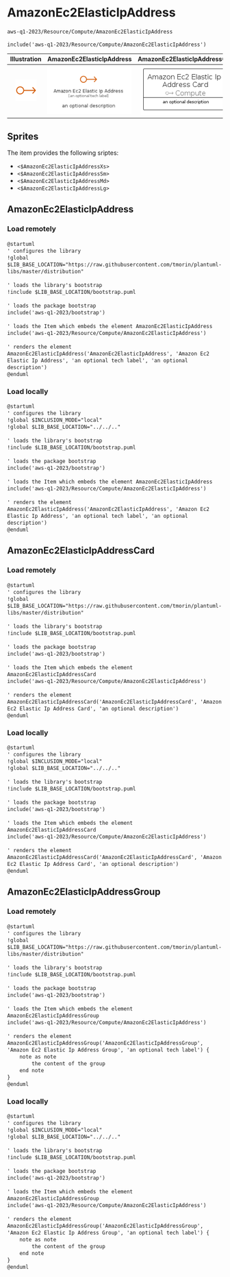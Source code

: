 # AmazonEc2ElasticIpAddress


```text
aws-q1-2023/Resource/Compute/AmazonEc2ElasticIpAddress
```

```text
include('aws-q1-2023/Resource/Compute/AmazonEc2ElasticIpAddress')
```



| Illustration | AmazonEc2ElasticIpAddress | AmazonEc2ElasticIpAddressCard | AmazonEc2ElasticIpAddressGroup |
| :---: | :---: | :---: | :---: |
| ![illustration for Illustration](../../../aws-q1-2023/Resource/Compute/AmazonEc2ElasticIpAddress.png) | ![illustration for AmazonEc2ElasticIpAddress](../../../aws-q1-2023/Resource/Compute/AmazonEc2ElasticIpAddress.Local.png) | ![illustration for AmazonEc2ElasticIpAddressCard](../../../aws-q1-2023/Resource/Compute/AmazonEc2ElasticIpAddressCard.Local.png) | ![illustration for AmazonEc2ElasticIpAddressGroup](../../../aws-q1-2023/Resource/Compute/AmazonEc2ElasticIpAddressGroup.Local.png) |



## Sprites
The item provides the following sriptes:

- `<$AmazonEc2ElasticIpAddressXs>`
- `<$AmazonEc2ElasticIpAddressSm>`
- `<$AmazonEc2ElasticIpAddressMd>`
- `<$AmazonEc2ElasticIpAddressLg>`





## AmazonEc2ElasticIpAddress

### Load remotely
```plantuml
@startuml
' configures the library
!global $LIB_BASE_LOCATION="https://raw.githubusercontent.com/tmorin/plantuml-libs/master/distribution"

' loads the library's bootstrap
!include $LIB_BASE_LOCATION/bootstrap.puml

' loads the package bootstrap
include('aws-q1-2023/bootstrap')

' loads the Item which embeds the element AmazonEc2ElasticIpAddress
include('aws-q1-2023/Resource/Compute/AmazonEc2ElasticIpAddress')

' renders the element
AmazonEc2ElasticIpAddress('AmazonEc2ElasticIpAddress', 'Amazon Ec2 Elastic Ip Address', 'an optional tech label', 'an optional description')
@enduml
```

### Load locally
```plantuml
@startuml
' configures the library
!global $INCLUSION_MODE="local"
!global $LIB_BASE_LOCATION="../../.."

' loads the library's bootstrap
!include $LIB_BASE_LOCATION/bootstrap.puml

' loads the package bootstrap
include('aws-q1-2023/bootstrap')

' loads the Item which embeds the element AmazonEc2ElasticIpAddress
include('aws-q1-2023/Resource/Compute/AmazonEc2ElasticIpAddress')

' renders the element
AmazonEc2ElasticIpAddress('AmazonEc2ElasticIpAddress', 'Amazon Ec2 Elastic Ip Address', 'an optional tech label', 'an optional description')
@enduml
```

## AmazonEc2ElasticIpAddressCard

### Load remotely
```plantuml
@startuml
' configures the library
!global $LIB_BASE_LOCATION="https://raw.githubusercontent.com/tmorin/plantuml-libs/master/distribution"

' loads the library's bootstrap
!include $LIB_BASE_LOCATION/bootstrap.puml

' loads the package bootstrap
include('aws-q1-2023/bootstrap')

' loads the Item which embeds the element AmazonEc2ElasticIpAddressCard
include('aws-q1-2023/Resource/Compute/AmazonEc2ElasticIpAddress')

' renders the element
AmazonEc2ElasticIpAddressCard('AmazonEc2ElasticIpAddressCard', 'Amazon Ec2 Elastic Ip Address Card', 'an optional description')
@enduml
```

### Load locally
```plantuml
@startuml
' configures the library
!global $INCLUSION_MODE="local"
!global $LIB_BASE_LOCATION="../../.."

' loads the library's bootstrap
!include $LIB_BASE_LOCATION/bootstrap.puml

' loads the package bootstrap
include('aws-q1-2023/bootstrap')

' loads the Item which embeds the element AmazonEc2ElasticIpAddressCard
include('aws-q1-2023/Resource/Compute/AmazonEc2ElasticIpAddress')

' renders the element
AmazonEc2ElasticIpAddressCard('AmazonEc2ElasticIpAddressCard', 'Amazon Ec2 Elastic Ip Address Card', 'an optional description')
@enduml
```

## AmazonEc2ElasticIpAddressGroup

### Load remotely
```plantuml
@startuml
' configures the library
!global $LIB_BASE_LOCATION="https://raw.githubusercontent.com/tmorin/plantuml-libs/master/distribution"

' loads the library's bootstrap
!include $LIB_BASE_LOCATION/bootstrap.puml

' loads the package bootstrap
include('aws-q1-2023/bootstrap')

' loads the Item which embeds the element AmazonEc2ElasticIpAddressGroup
include('aws-q1-2023/Resource/Compute/AmazonEc2ElasticIpAddress')

' renders the element
AmazonEc2ElasticIpAddressGroup('AmazonEc2ElasticIpAddressGroup', 'Amazon Ec2 Elastic Ip Address Group', 'an optional tech label') {
    note as note
        the content of the group
    end note
}
@enduml
```

### Load locally
```plantuml
@startuml
' configures the library
!global $INCLUSION_MODE="local"
!global $LIB_BASE_LOCATION="../../.."

' loads the library's bootstrap
!include $LIB_BASE_LOCATION/bootstrap.puml

' loads the package bootstrap
include('aws-q1-2023/bootstrap')

' loads the Item which embeds the element AmazonEc2ElasticIpAddressGroup
include('aws-q1-2023/Resource/Compute/AmazonEc2ElasticIpAddress')

' renders the element
AmazonEc2ElasticIpAddressGroup('AmazonEc2ElasticIpAddressGroup', 'Amazon Ec2 Elastic Ip Address Group', 'an optional tech label') {
    note as note
        the content of the group
    end note
}
@enduml
```

